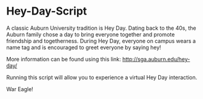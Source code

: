 # Hey-Day-Script

A classic Auburn University tradition is Hey Day. Dating back to the 40s, the Auburn family chose a day to bring everyone together and promote friendship and togetherness. During Hey Day, everyone on campus wears a name tag and is encouraged to greet everyone by saying hey!

More information can be found using this link: http://sga.auburn.edu/hey-day/

Running this script will allow you to experience a virtual Hey Day interaction. 

War Eagle!
